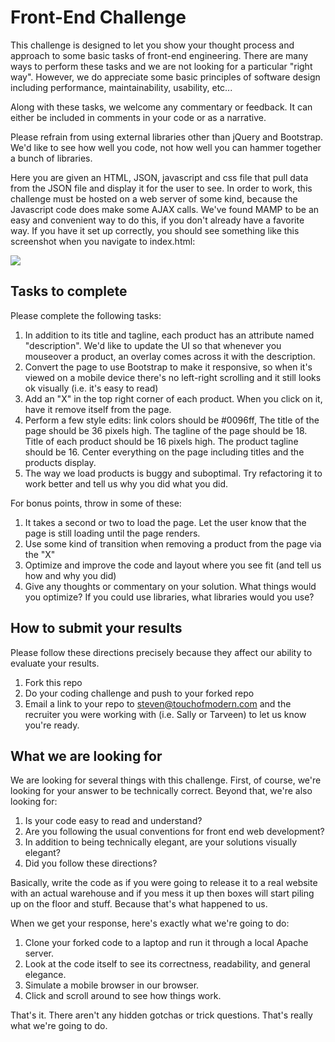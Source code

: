 # Front-End Challenge

This challenge is designed to let you show your thought process and approach to some basic tasks of front-end engineering. There are many ways to perform these tasks and we are not looking for a particular "right way". However, we do appreciate some basic principles of software design including performance, maintainability, usability, etc... 

Along with these tasks, we welcome any commentary or feedback. It can either be included in comments in your code or as a narrative. 

Please refrain from using external libraries other than jQuery and Bootstrap.  We'd like to see how well you code, not how well you can hammer together a bunch of libraries. 

Here you are given an HTML, JSON, javascript and css file that pull data from the JSON file and display it for the user to see. In order to work, this challenge must be hosted on a web server of some kind, because the Javascript code does make some AJAX calls.  We've found MAMP to be an easy and convenient way to do this, if you don't already have a favorite way.  If you have it set up correctly, you should see something like this screenshot when you navigate to index.html:

<img src="http://careers.touchofmodern.com/img/front-end-challenge-screenshot.png"/>  

## Tasks to complete

Please complete the following tasks:

1. In addition to its title and tagline, each product has an attribute named "description". We'd like to update the UI so that whenever you mouseover a product, an overlay comes across it with the description. 
2. Convert the page to use Bootstrap to make it responsive, so when it's viewed on a mobile device there's no left-right scrolling and it still looks ok visually (i.e. it's easy to read) 
3. Add an "X" in the top right corner of each product. When you click on it, have it remove itself from the page. 
4. Perform a few style edits: link colors should be #0096ff, The title of the page should be 36 pixels high. The tagline of the page should be 18. Title of each product should be 16 pixels high. The product tagline should be 16. Center everything on the page including titles and the products display. 
5. The way we load products is buggy and suboptimal.  Try refactoring it to work better and tell us why you did what you did.

For bonus points, throw in some of these:

1. It takes a second or two to load the page. Let the user know that the page is still loading until the page renders.
2. Use some kind of transition when removing a product from the page via the "X"
3. Optimize and improve the code and layout where you see fit (and tell us how and why you did)
4. Give any thoughts or commentary on your solution.  What things would you optimize?  If you could use libraries, what libraries would you use?


## How to submit your results

Please follow these directions precisely because they affect our ability to evaluate your results.

1. Fork this repo
2. Do your coding challenge and push to your forked repo
3. Email a link to your repo to steven@touchofmodern.com and the recruiter you were working with (i.e. Sally or Tarveen) to let us know you're ready.

## What we are looking for
We are looking for several things with this challenge.  First, of course, we're looking for your answer to be technically correct. Beyond that, we're also looking for:

1. Is your code easy to read and understand?
2. Are you following the usual conventions for front end web development?
3. In addition to being technically elegant, are your solutions visually elegant?
4. Did you follow these directions?

Basically, write the code as if you were going to release it to a real website with an actual warehouse and if you mess it up then boxes will start piling up on the floor and stuff.  Because that's what happened to us.

When we get your response, here's exactly what we're going to do:

1. Clone your forked code to a laptop and run it through a local Apache server.
2. Look at the code itself to see its correctness, readability, and general elegance.
3. Simulate a mobile browser in our browser.
4. Click and scroll around to see how things work.

That's it.  There aren't any hidden gotchas or trick questions.  That's really what we're going to do.

